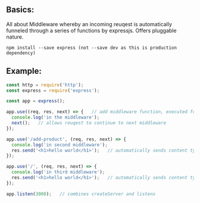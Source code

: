 ## Basics:
All about Middleware whereby an incoming reuqest is automatically funneled through a series of functions by expressjs. Offers pluggable nature. 

```
npm install --save express (not --save dev as this is production dependency)
```

## Example:

```javascript
const http = require('http');
const express = require('express');

const app = express();

app.use((req, res, next) => {   // add middleware function, executed for every incoming request
  console.log('in the middleware');
  next();   // allows reuqest to continue to next middleware 
});    

app.use('/add-product', (req, res, next) => { 
  console.log('in second middleware');
  res.send('<h1>hello world</h1>');   // automatically sends content type header
}); 

app.use('/', (req, res, next) => { 
  console.log('in third middleware');
  res.send('<h1>hello world</h1>');   // automatically sends content type header
});    

app.listen(3000);   // combines createServer and listens
```
